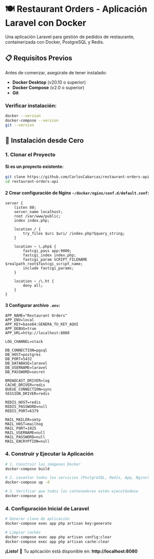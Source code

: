 # 🍽️ Restaurant Orders - Aplicación Laravel con Docker

Una aplicación Laravel para gestión de pedidos de restaurante, containerizada con Docker, PostgreSQL y Redis.

## 📋 Requisitos Previos

Antes de comenzar, asegúrate de tener instalado:

- **Docker Desktop** (v20.10 o superior)
- **Docker Compose** (v2.0 o superior)
- **Git**

### Verificar instalación:
```bash
docker --version
docker-compose --version
git --version
```

## 🚀 Instalación desde Cero

### 1. Clonar el Proyecto

#### Si es un proyecto existente:
```bash
git clone https://github.com/CarlosCabarcas/restaurant-orders-api
cd restaurant-orders-api
```

#### 2 Crear configuración de Nginx `~/docker/nginx/conf.d/default.conf`:
```nginx
server {
    listen 80;
    server_name localhost;
    root /var/www/public;
    index index.php;

    location / {
        try_files $uri $uri/ /index.php?$query_string;
    }

    location ~ \.php$ {
        fastcgi_pass app:9000;
        fastcgi_index index.php;
        fastcgi_param SCRIPT_FILENAME $realpath_root$fastcgi_script_name;
        include fastcgi_params;
    }

    location ~ /\.ht {
        deny all;
    }
}
```

#### 3 Configurar archivo `.env`:
```env
APP_NAME="Restaurant Orders"
APP_ENV=local
APP_KEY=base64:GENERA_TU_KEY_AQUI
APP_DEBUG=true
APP_URL=http://localhost:8080

LOG_CHANNEL=stack

DB_CONNECTION=pgsql
DB_HOST=postgres
DB_PORT=5432
DB_DATABASE=laravel
DB_USERNAME=laravel
DB_PASSWORD=secret

BROADCAST_DRIVER=log
CACHE_DRIVER=redis
QUEUE_CONNECTION=sync
SESSION_DRIVER=redis

REDIS_HOST=redis
REDIS_PASSWORD=null
REDIS_PORT=6379

MAIL_MAILER=smtp
MAIL_HOST=mailhog
MAIL_PORT=1025
MAIL_USERNAME=null
MAIL_PASSWORD=null
MAIL_ENCRYPTION=null
```

### 4. Construir y Ejecutar la Aplicación

```bash
# 1. Construir las imágenes Docker
docker-compose build

# 2. Levantar todos los servicios (PostgreSQL, Redis, App, Nginx)
docker-compose up -d

# 3. Verificar que todos los contenedores estén ejecutándose
docker-compose ps
```

### 4. Configuración Inicial de Laravel

```bash
# Generar clave de aplicación
docker-compose exec app php artisan key:generate

# Limpiar cachés
docker-compose exec app php artisan config:clear
docker-compose exec app php artisan cache:clear
```

**¡Listo!** 🎉 Tu aplicación está disponible en: **http://localhost:8080**


